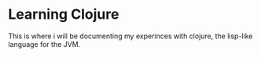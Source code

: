 Learning Clojure
================

This is where i will be documenting my experinces with clojure, the lisp-like language for the JVM.
